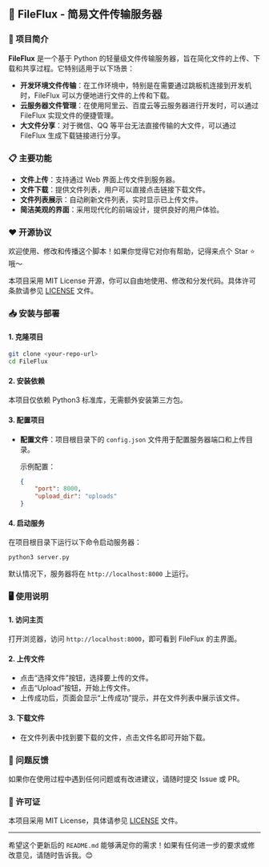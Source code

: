 
## 📁 FileFlux - 简易文件传输服务器

### 🚀 项目简介

**FileFlux** 是一个基于 Python 的轻量级文件传输服务器，旨在简化文件的上传、下载和共享过程。它特别适用于以下场景：

- **开发环境文件传输**：在工作环境中，特别是在需要通过跳板机连接到开发机时，FileFlux 可以方便地进行文件的上传和下载。
- **云服务器文件管理**：在使用阿里云、百度云等云服务器进行开发时，可以通过 FileFlux 实现文件的便捷管理。
- **大文件分享**：对于微信、QQ 等平台无法直接传输的大文件，可以通过 FileFlux 生成下载链接进行分享。

### 📋 主要功能

- **文件上传**：支持通过 Web 界面上传文件到服务器。
- **文件下载**：提供文件列表，用户可以直接点击链接下载文件。
- **文件列表展示**：自动刷新文件列表，实时显示已上传文件。
- **简洁美观的界面**：采用现代化的前端设计，提供良好的用户体验。

### ❤️ 开源协议

欢迎使用、修改和传播这个脚本！如果你觉得它对你有帮助，记得来点个 Star ⭐ 哦～

本项目采用 MIT License 开源，你可以自由地使用、修改和分发代码。具体许可条款请参见 [LICENSE](LICENSE) 文件。


### 📥 安装与部署

#### 1. **克隆项目**

```bash
git clone <your-repo-url>
cd FileFlux
```

#### 2. **安装依赖**

本项目仅依赖 Python3 标准库，无需额外安装第三方包。

#### 3. **配置项目**

- **配置文件**：项目根目录下的 `config.json` 文件用于配置服务器端口和上传目录。

  示例配置：
  ```json
  {
      "port": 8000,
      "upload_dir": "uploads"
  }
  ```


#### 4. **启动服务**

在项目根目录下运行以下命令启动服务器：

```bash
python3 server.py
```

默认情况下，服务器将在 `http://localhost:8000` 上运行。

### 🖥️ 使用说明

#### 1. **访问主页**

打开浏览器，访问 `http://localhost:8000`，即可看到 FileFlux 的主界面。

#### 2. **上传文件**

- 点击“选择文件”按钮，选择要上传的文件。
- 点击“Upload”按钮，开始上传文件。
- 上传成功后，页面会显示“上传成功”提示，并在文件列表中展示该文件。

#### 3. **下载文件**

- 在文件列表中找到要下载的文件，点击文件名即可开始下载。

### 🐛 问题反馈

如果你在使用过程中遇到任何问题或有改进建议，请随时提交 Issue 或 PR。

### 📄 许可证

本项目采用 MIT License，具体请参见 [LICENSE](LICENSE) 文件。

---

希望这个更新后的 `README.md` 能够满足你的需求！如果有任何进一步的要求或修改意见，请随时告诉我。😊